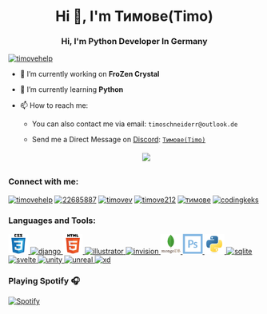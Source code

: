 <h1 align="center">Hi 👋, I'm Тимове(Timo)</h1>
<h3 align="center">Hi, I'm Python Developer In Germany</h3>

<p align="left"> <a href="https://twitter.com/timovehelp" target="blank"><img src="https://img.shields.io/twitter/follow/timovehelp?logo=twitter&style=for-the-badge" alt="timovehelp" /></a> </p>

- 🔭 I’m currently working on **FroZen Crystal**

- 🌱 I’m currently learning **Python**

- 📫 How to reach me:  
  
   - You can also contact me via email: `timoschneiderr@outlook.de`
   - Send me a Direct Message on [Discord](https://discord.com): [`Тимове(Timo)`](https://discord.com/users/1078242409495932969) 
  
     <center> 
       <a href='https://discord.gg/VAR8sutF'> 
         <img src="https://discord.c99.nl/widget/theme-1/1078242409495932969.png" style='padding: 5px'> 
       </a> 
     </center>
<h3 align="left">Connect with me:</h3>
<p align="left">
<a href="https://twitter.com/timovehelp" target="blank"><img align="center" src="https://raw.githubusercontent.com/rahuldkjain/github-profile-readme-generator/master/src/images/icons/Social/twitter.svg" alt="timovehelp" height="30" width="40" /></a>
<a href="https://stackoverflow.com/users/22685887" target="blank"><img align="center" src="https://raw.githubusercontent.com/rahuldkjain/github-profile-readme-generator/master/src/images/icons/Social/stack-overflow.svg" alt="22685887" height="30" width="40" /></a>
<a href="https://codesandbox.com/timovev" target="blank"><img align="center" src="https://raw.githubusercontent.com/rahuldkjain/github-profile-readme-generator/master/src/images/icons/Social/codesandbox.svg" alt="timovev" height="30" width="40" /></a>
<a href="https://instagram.com/timove212" target="blank"><img align="center" src="https://raw.githubusercontent.com/rahuldkjain/github-profile-readme-generator/master/src/images/icons/Social/instagram.svg" alt="timove212" height="30" width="40" /></a>
<a href="https://www.youtube.com/c/тимове" target="blank"><img align="center" src="https://raw.githubusercontent.com/rahuldkjain/github-profile-readme-generator/master/src/images/icons/Social/youtube.svg" alt="тимове" height="30" width="40" /></a>
<a href="https://discord.gg/codingkeks" target="blank"><img align="center" src="https://raw.githubusercontent.com/rahuldkjain/github-profile-readme-generator/master/src/images/icons/Social/discord.svg" alt="codingkeks" height="30" width="40" /></a>
</p>

<h3 align="left">Languages and Tools:</h3>
<p align="left"> <a href="https://www.w3schools.com/css/" target="_blank" rel="noreferrer"> <img src="https://raw.githubusercontent.com/devicons/devicon/master/icons/css3/css3-original-wordmark.svg" alt="css3" width="40" height="40"/> </a> <a href="https://www.djangoproject.com/" target="_blank" rel="noreferrer"> <img src="https://cdn.worldvectorlogo.com/logos/django.svg" alt="django" width="40" height="40"/> </a> <a href="https://www.w3.org/html/" target="_blank" rel="noreferrer"> <img src="https://raw.githubusercontent.com/devicons/devicon/master/icons/html5/html5-original-wordmark.svg" alt="html5" width="40" height="40"/> </a> <a href="https://www.adobe.com/in/products/illustrator.html" target="_blank" rel="noreferrer"> <img src="https://www.vectorlogo.zone/logos/adobe_illustrator/adobe_illustrator-icon.svg" alt="illustrator" width="40" height="40"/> </a> <a href="https://www.invisionapp.com/" target="_blank" rel="noreferrer"> <img src="https://www.vectorlogo.zone/logos/invisionapp/invisionapp-icon.svg" alt="invision" width="40" height="40"/> </a> <a href="https://www.mongodb.com/" target="_blank" rel="noreferrer"> <img src="https://raw.githubusercontent.com/devicons/devicon/master/icons/mongodb/mongodb-original-wordmark.svg" alt="mongodb" width="40" height="40"/> </a> <a href="https://www.photoshop.com/en" target="_blank" rel="noreferrer"> <img src="https://raw.githubusercontent.com/devicons/devicon/master/icons/photoshop/photoshop-line.svg" alt="photoshop" width="40" height="40"/> </a> <a href="https://www.python.org" target="_blank" rel="noreferrer"> <img src="https://raw.githubusercontent.com/devicons/devicon/master/icons/python/python-original.svg" alt="python" width="40" height="40"/> </a> <a href="https://www.sqlite.org/" target="_blank" rel="noreferrer"> <img src="https://www.vectorlogo.zone/logos/sqlite/sqlite-icon.svg" alt="sqlite" width="40" height="40"/> </a> <a href="https://svelte.dev" target="_blank" rel="noreferrer"> <img src="https://upload.wikimedia.org/wikipedia/commons/1/1b/Svelte_Logo.svg" alt="svelte" width="40" height="40"/> </a> <a href="https://unity.com/" target="_blank" rel="noreferrer"> <img src="https://www.vectorlogo.zone/logos/unity3d/unity3d-icon.svg" alt="unity" width="40" height="40"/> </a> <a href="https://unrealengine.com/" target="_blank" rel="noreferrer"> <img src="https://raw.githubusercontent.com/kenangundogan/fontisto/036b7eca71aab1bef8e6a0518f7329f13ed62f6b/icons/svg/brand/unreal-engine.svg" alt="unreal" width="40" height="40"/> </a> <a href="https://www.adobe.com/products/xd.html" target="_blank" rel="noreferrer"> <img src="https://cdn.worldvectorlogo.com/logos/adobe-xd.svg" alt="xd" width="40" height="40"/> </a> </p>



### Playing Spotify 🎧

[![Spotify](https://novatorem-3imbzd4ji-timoves-projects.vercel.app/api/spotify)](https://open.spotify.com/user/315nzt4csmzhvrfggqxbpd7c76qy)
